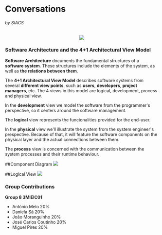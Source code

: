 # Conversations 
###### by SIACS

<p align="center">
  <img src="http://i.imgur.com/Bbe2WZk.png">
</p>

### Software Architecture and the 4+1 Architectural View Model

**Software Architecture** documents the fundamental structures of a **software system**. These structures include the elements of the system, as well as **the relations between them**.

The **4+1 Architectural View Model** describes software systems from several **different view points**, such as **users**, **developers**, **project managers**, etc. The 4 views in this model are logical, development, process and physical view.

In the **development** view we model the software from the programmer's perspective, so it centers around the software management.

The **logical** view represents the funcionalities provided for the end-user.

In the **physical** view we'll illustrate the system from the system engineer's prespective. Because of that, it will feature the software components on the physical layer and the actual connections between them.

The **process** view is concerned with the communication between the system processes and their runtime behaviour.

##Component Diagram
  <img src="http://imgur.com/o5x9cGo.png">

##Logical View
  <img src="http://imgur.com/a/UZjfB">

### Group Contributions
**Group 8 3MIEIC01**
- António Melo 20%
- Daniela Sá 20%
- João Moranguinho 20%
- José Carlos Coutinho 20%
- Miguel Pires 20%
